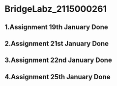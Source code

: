# BridgeLabz_2115000261

## 1.Assignment 19th January Done

## 2.Assignment 21st January Done

## 3.Assignment 22nd January Done

## 4.Assignment 25th January Done
